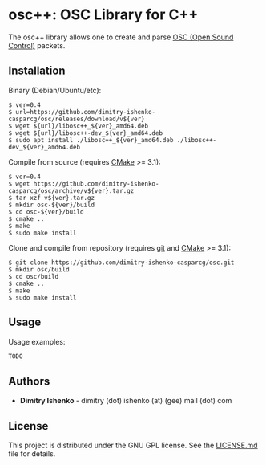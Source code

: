 # osc++: OSC Library for C++

The osc++ library allows one to create and parse [OSC (Open Sound Control)](http://opensoundcontrol.org/spec-1_0) packets.

## Installation

Binary (Debian/Ubuntu/etc):

```console
$ ver=0.4
$ url=https://github.com/dimitry-ishenko-casparcg/osc/releases/download/v${ver}
$ wget ${url}/libosc++_${ver}_amd64.deb
$ wget ${url}/libosc++-dev_${ver}_amd64.deb
$ sudo apt install ./libosc++_${ver}_amd64.deb ./libosc++-dev_${ver}_amd64.deb
```

Compile from source (requires [CMake](https://cmake.org/) >= 3.1):

```console
$ ver=0.4
$ wget https://github.com/dimitry-ishenko-casparcg/osc/archive/v${ver}.tar.gz
$ tar xzf v${ver}.tar.gz
$ mkdir osc-${ver}/build
$ cd osc-${ver}/build
$ cmake ..
$ make
$ sudo make install

```

Clone and compile from repository (requires [git](https://git-scm.com/) and [CMake](https://cmake.org/) >= 3.1):

```console
$ git clone https://github.com/dimitry-ishenko-casparcg/osc.git
$ mkdir osc/build
$ cd osc/build
$ cmake ..
$ make
$ sudo make install
```

## Usage

Usage examples:
```cpp
TODO
```

## Authors

* **Dimitry Ishenko** - dimitry (dot) ishenko (at) (gee) mail (dot) com

## License

This project is distributed under the GNU GPL license. See the
[LICENSE.md](LICENSE.md) file for details.
